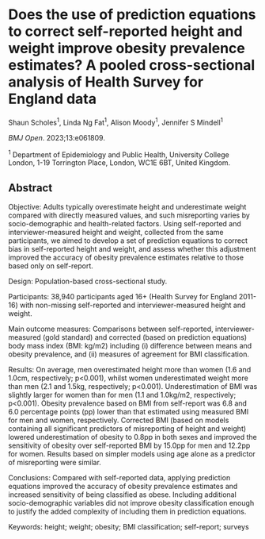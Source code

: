 # Does the use of prediction equations to correct self-reported height and weight improve obesity prevalence estimates? A pooled cross-sectional analysis of Health Survey for England data
Shaun Scholes<sup>1</sup>, Linda Ng Fat<sup>1</sup>, Alison Moody<sup>1</sup>, Jennifer S Mindell<sup>1</sup> 

*BMJ Open*. 2023;13:e061809.     

<sup>1</sup> Department of Epidemiology and Public Health, University College London, 1-19 Torrington Place, London, WC1E 6BT, United Kingdom. 

## **Abstract**

Objective: Adults typically overestimate height and underestimate weight compared with directly measured values, and such misreporting varies by socio-demographic and health-related factors. Using self-reported and interviewer-measured height and weight, collected from the same participants, we aimed to develop a set of prediction equations to correct bias in self-reported height and weight, and assess whether this adjustment improved the accuracy of obesity prevalence estimates relative to those based only on self-report.

Design: Population-based cross-sectional study.

Participants: 38,940 participants aged 16+ (Health Survey for England 2011-16) with non-missing self-reported and interviewer-measured height and weight.

Main outcome measures: Comparisons between self-reported, interviewer-measured (gold standard) and corrected (based on prediction equations) body mass index (BMI: kg/m2) including (i) difference between means and obesity prevalence, and (ii) measures of agreement for BMI classification. 

Results: On average, men overestimated height more than women (1.6 and 1.0cm, respectively; p<0.001), whilst women underestimated weight more than men (2.1 and 1.5kg, respectively; p<0.001). Underestimation of BMI was slightly larger for women than for men (1.1 and 1.0kg/m2, respectively; p<0.001). Obesity prevalence based on BMI from self-report was 6.8 and 6.0 percentage points (pp) lower than that estimated using measured BMI for men and women, respectively. Corrected BMI (based on models containing all significant predictors of misreporting of height and weight) lowered underestimation of obesity to 0.8pp in both sexes and improved the sensitivity of obesity over self-reported BMI by 15.0pp for men and 12.2pp for women. Results based on simpler models using age alone as a predictor of misreporting were similar.

Conclusions: Compared with self-reported data, applying prediction equations improved the accuracy of obesity prevalence estimates and increased sensitivity of being classified as obese. Including additional socio-demographic variables did not improve obesity classification enough to justify the added complexity of including them in prediction equations.

Keywords: height; weight; obesity; BMI classification; self-report; surveys

